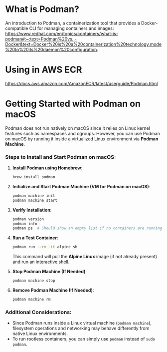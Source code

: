 # What is Podman?

An introduction to Podman, a containerization tool that provides a Docker-compatible CLI for managing containers and images:
https://www.redhat.com/en/topics/containers/what-is-podman#:~:text=Podman%20vs.,-Docker&text=Docker%20is%20a%20containerization%20technology,mode%20to%20its%20daemon%20configuration.

# Using in AWS ECR
https://docs.aws.amazon.com/AmazonECR/latest/userguide/Podman.html

# Getting Started with Podman on macOS

Podman does not run natively on macOS since it relies on Linux kernel features such as namespaces and cgroups. However, you can use Podman on macOS by running it inside a virtualized Linux environment via **Podman Machine**.

### Steps to Install and Start Podman on macOS:

1. **Install Podman using Homebrew**:
   ```sh
   brew install podman
   ```

2. **Initialize and Start Podman Machine (VM for Podman on macOS)**:
   ```sh
   podman machine init
   podman machine start
   ```

3. **Verify Installation**:
   ```sh
   podman version
   podman info
   podman ps  # Should show an empty list if no containers are running
   ```

4. **Run a Test Container**:
   ```sh
   podman run --rm -it alpine sh
   ```
   This command will pull the **Alpine Linux** image (if not already present) and run an interactive shell.

5. **Stop Podman Machine (If Needed)**:
   ```sh
   podman machine stop
   ```

6. **Remove Podman Machine (If Needed)**:
   ```sh
   podman machine rm
   ```

### Additional Considerations:
- Since Podman runs inside a Linux virtual machine (`podman machine`), filesystem operations and networking may behave differently from native Linux environments.
- To run rootless containers, you can simply use `podman` instead of `sudo podman`.
